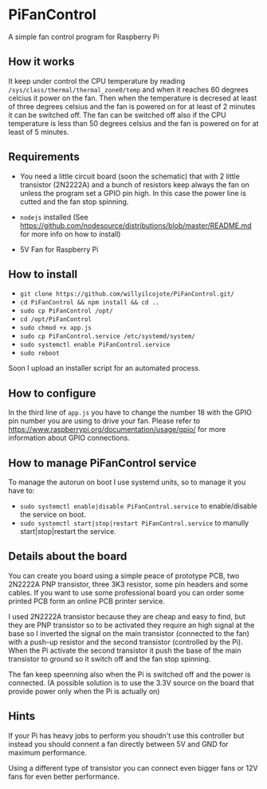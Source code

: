 # PiFanControl
A simple fan control program for Raspberry Pi

## How it works
It keep under control the CPU temperature by reading `/sys/class/thermal/thermal_zone0/temp` and when it reaches 60 degrees celcius it power on the fan. Then when the temperature is decresed at least of three degrees celsius and the fan is powered on for at least of 2 minutes it can be switched off.
The fan can be switched off also if the CPU temperature is less than 50 degrees celsius and the fan is powered on for at least of 5 minutes.

## Requirements
- You need a little circuit board (soon the schematic) that with 2 little transistor (2N2222A) and a bunch of resistors keep always the fan on unless the program set a GPIO pin high. In this case the power line is cutted and the fan stop spinning.

- `nodejs` installed (See https://github.com/nodesource/distributions/blob/master/README.md for more info on how to install)

- 5V Fan for Raspberry Pi

## How to install

- `git clone https://github.com/willyilcojote/PiFanControl.git/`
- `cd PiFanControl && npm install && cd ..`
- `sudo cp PiFanControl /opt/`
- `cd /opt/PiFanControl`
- `sudo chmod +x app.js`
- `sudo cp PiFanControl.service /etc/systemd/system/`
- `sudo systemctl enable PiFanControl.service`
- `sudo reboot`

Soon I upload an installer script for an automated process.

## How to configure

In the third line of `app.js` you have to change the number 18 with the GPIO pin number you are using to drive your fan. Please refer to https://www.raspberrypi.org/documentation/usage/gpio/ for more information about GPIO connections.

## How to manage PiFanControl service

To manage the autorun on boot I use systemd units, so to manage it you have to:

- `sudo systemctl enable|disable PiFanControl.service` to enable/disable the service on boot.
- `sudo systemctl start|stop|restart PiFanControl.service` to manully start|stop|restart the service.

## Details about the board
You can create you board using a simple peace of prototype PCB, two 2N2222A PNP transistor, three 3K3 resistor, some pin headers and some cables. If you want to use some professional board you can order some printed PCB form an online PCB printer service.

I used 2N2222A transistor because they are cheap and easy to find, but they are PNP transistor so to be activated they require an high signal at the base so I inverted the signal on the main transistor (connected to the fan) with a push-up resistor and the second transistor (controlled by the Pi). When the Pi activate the second transistor it push the base of the main transistor to ground so it switch off and the fan stop spinning.

The fan keep speenning also when the Pi is switched off and the power is connected. (A possible solution is to use the 3.3V source on the board that provide power only when the Pi is actually on)

## Hints
If your Pi has heavy jobs to perform you shoudn't use this controller but instead you should connent a fan directly between 5V and GND for maximum performance.

Using a different type of transistor you can connect even bigger fans or 12V fans for even better performance.